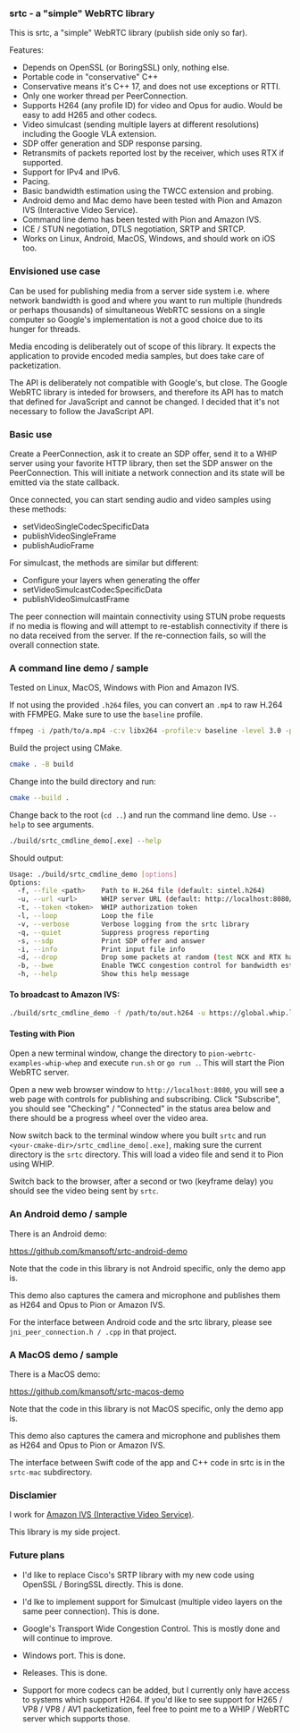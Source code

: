 ### srtc - a "simple" WebRTC library

This is srtc, a "simple" WebRTC library (publish side only so far).

Features:

- Depends on OpenSSL (or BoringSSL) only, nothing else.
- Portable code in "conservative" C++
- Conservative means it's C++ 17, and does not use exceptions or RTTI.
- Only one worker thread per PeerConnection.
- Supports H264 (any profile ID) for video and Opus for audio. Would be easy to add H265 and other codecs.
- Video simulcast (sending multiple layers at different resolutions) including the Google VLA extension.
- SDP offer generation and SDP response parsing.
- Retransmits of packets reported lost by the receiver, which uses RTX if supported.
- Support for IPv4 and IPv6.
- Pacing.
- Basic bandwidth estimation using the TWCC extension and probing.
- Android demo and Mac demo have been tested with Pion and Amazon IVS (Interactive Video Service).
- Command line demo has been tested with Pion and Amazon IVS.
- ICE / STUN negotiation, DTLS negotiation, SRTP and SRTCP.
- Works on Linux, Android, MacOS, Windows, and should work on iOS too.

### Envisioned use case 

Can be used for publishing media from a server side system i.e. where network bandwidth is good and where you
want to run multiple (hundreds or perhaps thousands) of simultaneous WebRTC sessions on a single computer so Google's
implementation is not a good choice due to its hunger for threads.

Media encoding is deliberately out of scope of this library. It expects the application to provide encoded media samples,
but does take care of packetization.

The API is deliberately not compatible with Google's, but close. The Google WebRTC library is inteded for browsers, and
therefore its API has to match that defined for JavaScript and cannot be changed. I decided that it's not necessary to
follow the JavaScript API.

### Basic use

Create a PeerConnection, ask it to create an SDP offer, send it to a WHIP server using your favorite HTTP library,
then set the SDP answer on the PeerConnection. This will initiate a network connection and its state will be emitted
via the state callback.

Once connected, you can start sending audio and video samples using these methods:

- setVideoSingleCodecSpecificData
- publishVideoSingleFrame
- publishAudioFrame

For simulcast, the methods are similar but different:

- Configure your layers when generating the offer
- setVideoSimulcastCodecSpecificData
- publishVideoSimulcastFrame

The peer connection will maintain connectivity using STUN probe requests if no media is flowing and will attempt to
re-establish connectivity if there is no data received from the server. If the re-connection fails, so will the
overall connection state.

### A command line demo / sample

Tested on Linux, MacOS, Windows with Pion and Amazon IVS.

If not using the provided `.h264` files, you can convert an `.mp4` to raw H.264 with FFMPEG. Make sure to use the `baseline` profile.

```bash
ffmpeg -i /path/to/a.mp4 -c:v libx264 -profile:v baseline -level 3.0 -preset medium -an -f h264 out.h264
```

Build the project using CMake.

```bash
cmake . -B build
```

Change into the build directory and run:

```bash
cmake --build .
```

Change back to the root (`cd ..`) and run the command line demo. Use `--help` to see arguments.

```bash
./build/srtc_cmdline_demo[.exe] --help
```

Should output:

```bash
Usage: ./build/srtc_cmdline_demo [options]
Options:
  -f, --file <path>    Path to H.264 file (default: sintel.h264)
  -u, --url <url>      WHIP server URL (default: http://localhost:8080/whip)
  -t, --token <token>  WHIP authorization token
  -l, --loop           Loop the file
  -v, --verbose        Verbose logging from the srtc library
  -q, --quiet          Suppress progress reporting
  -s, --sdp            Print SDP offer and answer
  -i, --info           Print input file info
  -d, --drop           Drop some packets at random (test NCK and RTX handling)
  -b, --bwe            Enable TWCC congestion control for bandwidth estimation
  -h, --help           Show this help message
```

#### To broadcast to Amazon IVS:

```bash
./build/srtc_cmdline_demo -f /path/to/out.h264 -u https://global.whip.live-video.net -t [YOUR STAGE TOKEN]
```

#### Testing with Pion

Open a new terminal window, change the directory to `pion-webrtc-examples-whip-whep` and execute `run.sh` or `go run .`.
This will start the Pion  WebRTC server.

Open a new web browser window to `http://localhost:8080`, you will see a web page with controls for publishing and subscribing.
Click "Subscribe", you should see "Checking" / "Connected" in the status area below and there should be a progress wheel
over the video area.

Now switch back to the terminal window where you built `srtc` and run `<your-cmake-dir>/srtc_cmdline_demo[.exe]`, making sure the
current directory is the `srtc` directory. This will load a video file and send it to Pion using WHIP.

Switch back to the browser, after a second or two (keyframe delay) you should see the video being sent by `srtc`.

### An Android demo / sample

There is an Android demo:

https://github.com/kmansoft/srtc-android-demo

Note that the code in this library is not Android specific, only the demo app is.

This demo also captures the camera and microphone and publishes them as H264 and Opus to Pion or Amazon IVS.

For the interface between Android code and the srtc library, please see `jni_peer_connection.h / .cpp` in that project.

### A MacOS demo / sample

There is a MacOS demo:

https://github.com/kmansoft/srtc-macos-demo

Note that the code in this library is not MacOS specific, only the demo app is.

This demo also captures the camera and microphone and publishes them as H264 and Opus to Pion or Amazon IVS.

The interface between Swift code of the app and C++ code in srtc is in the `srtc-mac` subdirectory.

### Disclamier

I work for [Amazon IVS (Interactive Video Service)](https://ivs.rocks/).

This library is my side project.

### Future plans

- I'd like to replace Cisco's SRTP library with my new code using OpenSSL / BoringSSL directly. This is done.

- I'd lke to implement support for Simulcast (multiple video layers on the same peer connection). This is done.

- Google's Transport Wide Congestion Control. This is mostly done and will continue to improve.

- Windows port. This is done.

- Releases. This is done.

- Support for more codecs can be added, but I currently only have access to systems which support H264. If you'd
like to see support for H265 / VP8 / VP8 / AV1 packetization, feel free to point me to a WHIP / WebRTC server which
supports those.
